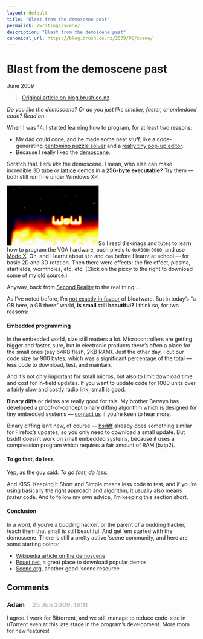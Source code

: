 ```yaml
---
layout: default
title: "Blast from the demoscene past"
permalink: /writings/scene/
description: "Blast from the demoscene past"
canonical_url: https://blog.brush.co.nz/2009/06/scene/
---
```

<h1>Blast from the demoscene past</h1>
<p class="subtitle">June 2009</p>

> [Original article on blog.brush.co.nz](https://blog.brush.co.nz/2009/06/scene/)


<p><i>Do you like the demoscene? Or do you just like smaller, faster, or embedded code? Read on.</i></p>

<p>When I was 14, I started learning how to program, for at least two reasons:</p>

<ul>
<li>My dad could code, and he made some neat stuff, like a code-generating <a href="http://www.complang.tuwien.ac.at/forth/pentomino.fs">pentomino puzzle solver</a> and a <a href="/writings/snappy-software/#comment-2442">really tiny pop-up editor</a>.</li>
<li>Because I really liked the <a href="http://en.wikipedia.org/wiki/Demoscene">demoscene</a>.</li>
</ul>

<p>Scratch that. I <i>still like</i> the demoscene. I mean, who else can make incredible 3D <a href="http://www.pouet.net/prod.php?which=3397">tube</a> or <a href="http://www.pouet.net/prod.php?which=4659">lattice</a> demos in a <b>256-byte executable?</b> Try them — both still run fine under Windows XP.</p>

<p><a href="/wp-content/uploads/2017/10/2009_06_phyure_stars.zip"><img style="width:auto" alt="Fire effect and starfield" class="border right" height="158" src="/images/brushblog/2009_06_phyure_stars.png" title="Click to download the source code for my old fire effect and starfield" width="195"/></a>So I read diskmags and tutes to learn how to program the VGA hardware, push pixels to <code>0xA000:0000</code>, and use <a href="http://en.wikipedia.org/wiki/Mode_X">Mode X</a>. Oh, and I learnt about <code>sin</code> and <code>cos</code> before I learnt at school — for basic 2D and 3D rotation. Then there were effects: the fire effect, plasma, starfields, wormholes, etc, etc. (Click on the piccy to the right to download some of my old source.)</p>

<p>Anyway, back from <a href="http://www.youtube.com/watch?v=8G_aUxbbqWU">Second Reality</a> to the real thing …</p>

<p>As I’ve noted before, I’m <a href="/writings/adobe-reader-9/">not exactly in favour</a> of bloatware. But in today’s “a GB here, a GB there” world, <b>is small still beautiful?</b> I think so, for two reasons:</p>

<h4>Embedded programming</h4>

<p>In the embedded world, size still matters a lot. Microcontrollers are getting bigger and faster, sure, but in electronic products there’s often a place for the small ones (say 64KB flash, 2KB RAM). Just the other day, I cut our code size by 900 bytes, which was a significant percentage of the total — less code to download, test, and maintain.</p>

<p>And it’s not only important for small micros, but also to limit download time and cost for in-field updates. If you want to update code for 1000 units over a fairly slow and costly radio link, small is good.</p>

<p><b>Binary diffs</b> or deltas are really good for this. My brother Berwyn has developed a proof-of-concept binary diffing algorithm which is designed for tiny embedded systems — <a href="http://brush.co.nz/contact">contact us</a> if you’re keen to hear more.</p>

<p>Binary diffing isn’t new, of course — <a href="http://www.daemonology.net/bsdiff/">bsdiff</a> already does something similar for Firefox’s updates, so you only need to download a small update. But bsdiff doesn’t work on small embedded systems, because it uses a compression program which requires a fair amount of RAM (bzip2).</p>

<h4>To go fast, do less</h4>

<p>Yep, as <a href="http://asserttrue.blogspot.com/2009/03/how-to-write-fast-code.html">the guy said</a>: <i>To go fast, do less.</i></p>

<p>And KISS. Keeping it Short and Simple means less code to test, and if you’re using basically the right approach and algorithm, it usually also means <i>faster</i> code. And to follow my own advice, I’m keeping this section short.</p>

<h4>Conclusion</h4>

<p>In a word, if you’re a budding hacker, or the parent of a budding hacker, teach them that small is still beautiful. And get ’em started with the demoscene. There is still a pretty active ‘scene community, and here are some starting points:</p>

<ul>
<li><a href="http://en.wikipedia.org/wiki/Demoscene">Wikipedia article on the demoscene</a></li>
<li><a href="http://www.pouet.net/">Pouet.net</a>, a great place to download popular demos</li>
<li><a href="http://www.scene.org/">Scene.org</a>, another good ‘scene resource</li>
</ul>



<h2>Comments</h2>

<h3>Adam <span style="padding-left: 1em; color: #bbb;">25 Jun 2009, 18:11</span></h3>

<p>I agree. I work for Bittorrent, and we still manage to reduce code-size in uTorrent even at this late stage in the program’s development. More room for new features!</p>

